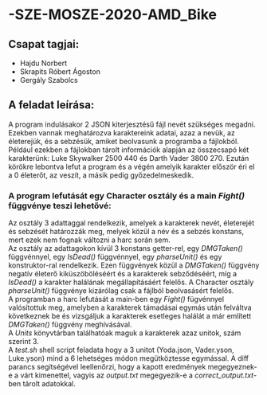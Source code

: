 # -SZE-MOSZE-2020-AMD_Bike

## Csapat tagjai: 
* Hajdu Norbert
* Skrapits Róbert Ágoston
* Gergály Szabolcs

## A feladat leírása:
A program indulásakor 2 JSON kiterjesztésű fájl nevét szükséges megadni. Ezekben vannak meghatározva karaktereink adatai, azaz a nevük, az életerejük, és a sebzésük, amiket beolvasunk a programba a fájlokból.<br/>
Például ezekben a fájlokban tárolt információk alapján az összecsapó két karakterünk: Luke Skywalker 2500 440 és Darth Vader 3800 270. Ezután körökre lebontva lefut a program és a végén amelyik karakter először éri el a 0 életerőt, az veszít, a másik pedig győzedelmeskedik. 

### A program lefutását egy Character osztály és a main *Fight()* függvénye teszi lehetővé:  
Az osztály 3 adattaggal rendelkezik, amelyek a karakterek nevét, életerejét és sebzését határozzák meg, melyek közül a név és a sebzés konstans, mert ezek nem fognak változni a harc során sem.<br/> 
Az osztály az adattagokon kívül 3 konstans getter-rel, egy *DMGTaken()* függvénnyel, egy *IsDead()* függvénnyel, egy *pharseUnit()* és egy konstruktor-ral rendelkezik. Ezen függvények közül a *DMGTaken()* függvény negatív életerő kiküszöböléséért és a karakterek sebződéséért, míg a *IsDead()* a karakter halálának megállapításáért felelős.
A Character osztály *pharseUnit()* függvénye kizárólag csak a fájlból beolvasásért felelős.<br/>
A programban a harc lefutását a main-ben egy *Fight()* fügvénnyel valósítottuk meg, amelyben a karakterek támadásai egymás után felváltva következnek be és vizsgáljuk a karakterek esetleges halálát a már említett *DMGTaken()* függvény meghívásával.<br/>
A *Units* könyvtárban találhatóak maguk a karakterek azaz unitok, szám szerint 3. <br/>
A *test.sh* shell script feladata hogy a 3 unitot (Yoda.json, Vader.yson, Luke.yson) mind a 6 lehetséges módon megütköztesse egymással. A diff parancs segítségével leellenőrzi, hogy a kapott eredmények megegyeznek-e a várt kimenettel, vagyis az *output.txt* megegyezik-e a *correct_output.txt*-ben tárolt adatokkal.